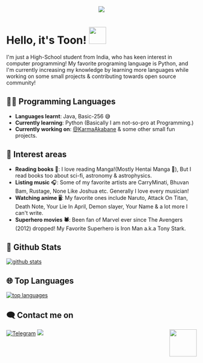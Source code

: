 <div align="center">
    <img src="https://telegra.ph/file/2b2836f47376c7a3a49f6.jpg">
</div>

# Hello, it's Toon! <img src="https://raw.githubusercontent.com/MartinHeinz/MartinHeinz/master/wave.gif" width="45px">

I'm just a High-School student from India, who has keen interest in computer programming! My favorite programing language is Python, and I'm currently increasing my knowledge by learning more languages while working on some small projects & contributing towards open source community!
## 👨‍💻 Programming Languages

- **Languages learnt**: Java, Basic-256 😅
- **Currently learning**: Python
     (Basically I am not-so-pro at Programming.)
- **Currently working on**: [@KarmaAkabane](http://t.me/KarmaAkabaneRoBoT) & some other small fun projects.

## 🌟 Interest areas
- **Reading books** 📖: I love reading Manga!(Mostly Hentai Manga 🌚), But I read books too about sci-fi, astronomy & astrophysics.
- **Listing music** 🎧: Some of my favorite artists are CarryMinati, Bhuvan Bam, Rustage, None Like Joshua etc. Generally I love every musician!
- **Watching anime** 🖥️: My favorite ones include Naruto, Attack On Titan, Death Note, Your Lie In April, Demon slayer, Your Name & a lot more I can't write.
- **Superhero movies 🕷️**: Been fan of Marvel ever since The Avengers (2012) dropped! My Favorite Superhero is Iron Man a.k.a Tony Stark.

##  🐙 **Github Stats**

[![github stats](https://github-readme-stats.vercel.app/api?username=IAmKarToon&show_icons=true&theme=radical)](https://github.com/IAmKarToon)

## 🌐 **Top Languages**

[![top languages](https://github-readme-stats.vercel.app/api/top-langs/?username=IAmKarToon&show_icons=true&theme=radical&layout=compact)](https://github.com/IAmKarToon)
   

## 🗨️ Contact me on


[![Telegram](https://img.shields.io/badge/telegram-1b77FF.svg?style=for-the-badge&logo=telegram)](https://t.me/MeKarToon)
<a href="https://twitter.com/AmKarToon"><img src="https://img.shields.io/badge/Twitter-blue.svg?style=for-the-badge&logo=twitter"></a> <img src="https://64.media.tumblr.com/34784257378ce2c51675599159735772/tumblr_nd3b8i2gL01sedjuto1_400.gifv" align="right" width="72"/>
